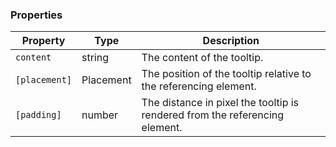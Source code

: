 ### Properties

| Property      | Type      | Description                                                                 |
| ------------- | --------- | --------------------------------------------------------------------------- |
| `content`     | string    | The content of the tooltip.                                                 |
| `[placement]` | Placement | The position of the tooltip relative to the referencing element.            |
| `[padding]`   | number    | The distance in pixel the tooltip is rendered from the referencing element. |
